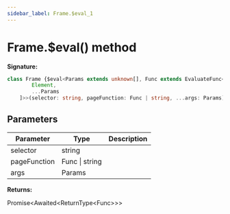 ```yaml
---
sidebar_label: Frame.$eval_1
---
```

# Frame.$eval() method

**Signature:**

```typescript
class Frame {$eval<Params extends unknown[], Func extends EvaluateFunc<[Element, ...Params]> = EvaluateFunc<[
        Element,
        ...Params
    ]>>(selector: string, pageFunction: Func | string, ...args: Params): Promise<Awaited<ReturnType<Func>>>;}
```

## Parameters

|  Parameter | Type | Description |
|  --- | --- | --- |
|  selector | string |  |
|  pageFunction | Func \| string |  |
|  args | Params |  |

**Returns:**

Promise&lt;Awaited&lt;ReturnType&lt;Func&gt;&gt;&gt;

